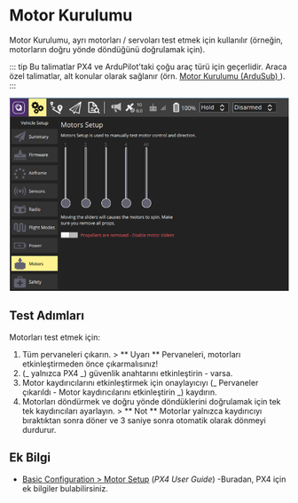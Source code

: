 # Motor Kurulumu

Motor Kurulumu, ayrı motorları / servoları test etmek için kullanılır (örneğin, motorların doğru yönde döndüğünü doğrulamak için).

::: tip
Bu talimatlar PX4 ve ArduPilot'taki çoğu araç türü için geçerlidir. Araca özel talimatlar, alt konular olarak sağlanır (örn. [ Motor Kurulumu (ArduSub) ](../SetupView/Motors_ardusub.md)).
:::

![Motorların Testi](../../../assets/setup/Motors.png)

## Test Adımları

Motorları test etmek için:

1. Tüm pervaneleri çıkarın. > ** Uyarı ** Pervaneleri, motorları etkinleştirmeden önce çıkarmalısınız!
2. (_ yalnızca PX4 _) güvenlik anahtarını etkinleştirin - varsa.
3. Motor kaydırıcılarını etkinleştirmek için onaylayıcıyı (_ Pervaneler çıkarıldı - Motor kaydırıcılarını etkinleştirin _) kaydırın.
4. Motorları döndürmek ve doğru yönde döndüklerini doğrulamak için tek tek kaydırıcıları ayarlayın. > ** Not ** Motorlar yalnızca kaydırıcıyı bıraktıktan sonra döner ve 3 saniye sonra otomatik olarak dönmeyi durdurur.

## Ek Bilgi

- [Basic Configuration > Motor Setup](http://docs.px4.io/master/en/config/motors.html) (_PX4 User Guide_) -Buradan, PX4 için ek bilgiler bulabilirsiniz.
